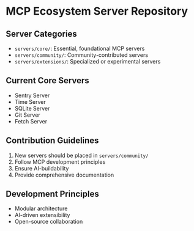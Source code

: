 # MCP Ecosystem Server Repository

## Server Categories
- `servers/core/`: Essential, foundational MCP servers
- `servers/community/`: Community-contributed servers
- `servers/extensions/`: Specialized or experimental servers

## Current Core Servers
- Sentry Server
- Time Server
- SQLite Server
- Git Server
- Fetch Server

## Contribution Guidelines
1. New servers should be placed in `servers/community/`
2. Follow MCP development principles
3. Ensure AI-buildability
4. Provide comprehensive documentation

## Development Principles
- Modular architecture
- AI-driven extensibility
- Open-source collaboration
